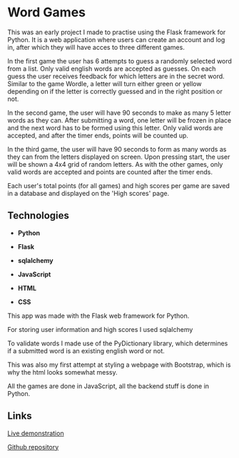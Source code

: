 # Word Games


This was an early project I made to practise using the Flask framework for Python.
It is a web application where users can create an account and log in, after which they will have acces to three different games.

In the first game the user has 6 attempts to guess a randomly selected word from a list. Only valid english words are accepted as guesses. 
On each guess the user receives feedback for which letters are in the secret word. 
Similar to the game Wordle, a letter will turn either green or yellow depending on if the letter is correctly guessed and in the right position or not.

In the second game, the user will have 90 seconds to make as many 5 letter words as they can. 
After submitting a word, one letter will be frozen in place and the next word has to be formed using this letter.
Only valid words are accepted, and after the timer ends, points will be counted up. 

In the third game, the user will have 90 seconds to form as many words as they can from the letters displayed on screen.
Upon pressing start, the user will be shown a 4x4 grid of random letters. 
As with the other games, only valid words are accepted and points are counted after the timer ends.

Each user's total points (for all games) and high scores per game are saved in a database and displayed on the 'High scores' page.

## Technologies

- **Python**

- **Flask**

- **sqlalchemy**

- **JavaScript**

- **HTML**

- **CSS**


This app was made with the Flask web framework for Python.

For storing user information and high scores I used sqlalchemy

To validate words I made use of the PyDictionary library, which determines if a submitted word is an existing english word or not.

This was also my first attempt at styling a webpage with Bootstrap, which is why the html looks somewhat messy.

All the games are done in JavaScript, all the backend stuff is done in Python.


## Links

[Live demonstration](link-to-video)


[Github repository](link-to-repo)